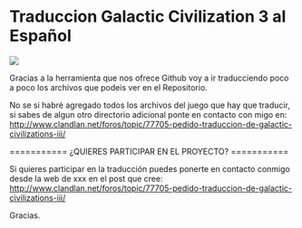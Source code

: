 # Traduccion Galactic Civilization 3 al Español

![](https://img.shields.io/badge/traduccion-incompleta-yellow.svg)

Gracias a la herramienta que nos ofrece Github voy a ir traducciendo poco a poco los archivos que podeis ver en el Repositorio.

No se si habré agregado todos los archivos del juego que hay que traducir, si sabes de algun otro directorio adicional ponte en contacto con migo en:
http://www.clandlan.net/foros/topic/77705-pedido-traduccion-de-galactic-civilizations-iii/


===========  ¿QUIERES PARTICIPAR EN EL PROYECTO?  ===========

Si quieres participar en la traducción puedes ponerte en contacto conmigo desde la web de xxx en el post que cree:
http://www.clandlan.net/foros/topic/77705-pedido-traduccion-de-galactic-civilizations-iii/

Gracias.
